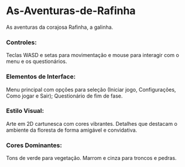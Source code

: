 # As-Aventuras-de-Rafinha
As aventuras da corajosa Rafinha, a galinha.

### Controles:

Teclas WASD e setas  para movimentação e mouse para interagir com o menu e os questionários.

### Elementos de Interface:

Menu principal com opções para seleção (Iniciar jogo, Configurações, Como jogar e Sair);
Questionário de fim de fase.

### Estilo Visual:

Arte em 2D cartunesca com cores vibrantes.
Detalhes que destacam o ambiente da floresta de forma amigável e convidativa.

### Cores Dominantes:

Tons de verde para vegetação.
Marrom e cinza para troncos e pedras.
